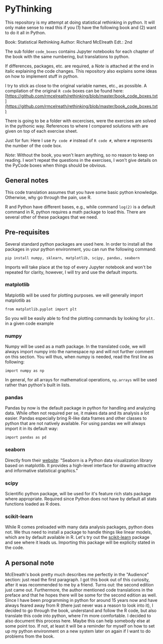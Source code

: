 # PyThinking

This repository is my attempt at doing statistical rethinking in python. It will only make sense to read this if you (1) have the following book and (2) want to do it all in Python.

Book:   Statistical Rethinking
Author: Richard McElreath
Edt.:   2nd

The sub folder `code_boxes` contains Jupyter notebooks for each chapter of the book with the same numbering, but translations to python. 

If differences, packages, etc. are required, a *Note* is attached at the end in italic explaining the code changes. This repository also explains some ideas on how to implement stuff in python.

I try to stick as close to the original variable names, etc., as possible. A compilation of the original `R code` boxes can be found here: [https://github.com/rmcelreath/rethinking/blob/master/book_code_boxes.txt](https://github.com/rmcelreath/rethinking/blob/master/book_code_boxes.txt)

There is going to be a folder with excercises, were the exercises are solved in the pythonic way. References to where I compared solutions with are given on top of each exercise sheet.

Just for fun: Here I use `Py code #` instead of `R code #`, where `#` represents the number of the code box.

*Note*: Without the book, you won't learn anything, so no reason to keep on reading. I won't repeat the questions in the exercises, I won't give details on the PyCode boxes when things should be obvious. 

## General notes

This code translation assumes that you have some basic python knowledge. Otherwise, why go through the pain, use R.

R and Python have different bases, e.g., while command `log(2)` is a default command in R, python requires a math package to load this. There are several other of these packages that we need.

## Pre-requisites
Several standard python packages are used here. In order to install all the packages in your python environment, you can run the following command:

    pip install numpy, sklearn, matplotlib, scipy, pandas, seaborn

Imports will take place at the top of every Jupyter notebook and won't be repeated for clarity, however, I will try and use the default imports.

### matplotlib
Matplotlib will be used for plotting purposes. we will generally import matplotlib as

    from matplotlib.pyplot import plt

So you will be easily able to find the plotting commands by looking for `plt.` in a given code example

### numpy
Numpy will be used as a math package. In the translated code, we will always import numpy into the namespace np and will not further comment on this section. You will thus, when numpy is needed, read the first line as following:

    import numpy as np
    
In general, for all arrays for mathematical operations, `np.arrays` will be used rather than python's built in lists. 

### pandas
Pandas by now is the default package in python for handling and analyzing data. While often not required per se, it makes data and its analysis a lot easier. Pandas especially bring R-like data frames and other classes to python that are not natively available. For using pandas we will always import it in its default way:

    import pandas as pd

### seaborn
Directly from their [website](https://seaborn.pydata.org/): "Seaborn is a Python data visualization library based on matplotlib. It provides a high-level interface for drawing attractive and informative statistical graphics."

### scipy
Scientific python package, will be used for it's feature rich stats package where appropriate. Required since Python does not have by default all stats functions loaded as R does.

### scikit-learn
While R comes preloaded with many data analysis packages, python does not. We thus need to install a package to handle things like linear models, which are by default available in R. Let's try out the [scikit-learn](https://scikit-learn.org) package and see where it leads us. Importing this package will be explicity stated in the code.

## A personal note
McElreath's book pretty much describes me perfectly in the "Audience" section: just read the first paragraph. I got this book out of this curiosity, after it was recommended to me by a friend. Turns out: the second edition just came out.  Furthermore, the author mentioned code translations in the preface and that he hopes there will be some for the second edition as well. Since I have been programming in python for around 15 years now and have always feared away from R (there just never was a reason to look into it), I decided to go through the book, understand and follow the R code, but also translate this code into python, where I'm more comfortable. I decided to also document this process here. Maybe this can help somebody else at some point too. If not, at least it will be a reminder for myself on how to set up my python environment on a new system later on again if I want to do problems from the book.
